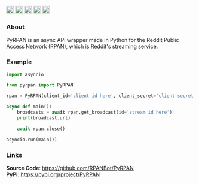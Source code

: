 <p>
<a href="https://pypi.org/project/PyRPAN">
    <img height="20" alt="PyPI version" src="https://img.shields.io/pypi/v/PyRPAN">
</a>

<a href="https://pypi.org/project/flake8/">
    <img height="20" alt="Flake badge" src="https://img.shields.io/badge/code%20style-flake8-blue.svg">
</a>

<a href="https://pypistats.org/packages/PyRPAN">
    <img height="20" alt="Stats Badge" src="https://img.shields.io/pypi/dm/PyRPAN">
</a>

<a href="https://github.com/b1uejay27/PyRPAN/blob/main/LICENSE">
    <img height="20" alt="Stats Badge" src="https://img.shields.io/github/license/RPANBot/PyRPAN">
</a>

<a href="https://github.com/b1uejay27/PyRPAN/stargazers">
    <img height="20" alt="Stats Badge" src="https://img.shields.io/github/stars/RPANBot/PyRPAN">
</a>

</p>

### About

PyRPAN is an async API wrapper made in Python for the Reddit Public Access Network (RPAN), which is Reddit's streaming service.

### Example

```Python
import asyncio

from pyrpan import PyRPAN

rpan = PyRPAN(client_id='client id here', client_secret='client secret here')

async def main():
    broadcasts = await rpan.get_broadcast(id='stream id here')  
    print(broadcast.url)

    await rpan.close()

asyncio.run(main())
```

### Links
**Source Code**: https://github.com/RPANBot/PyRPAN<br>
**PyPi**: https://pypi.org/project/PyRPAN<br>

